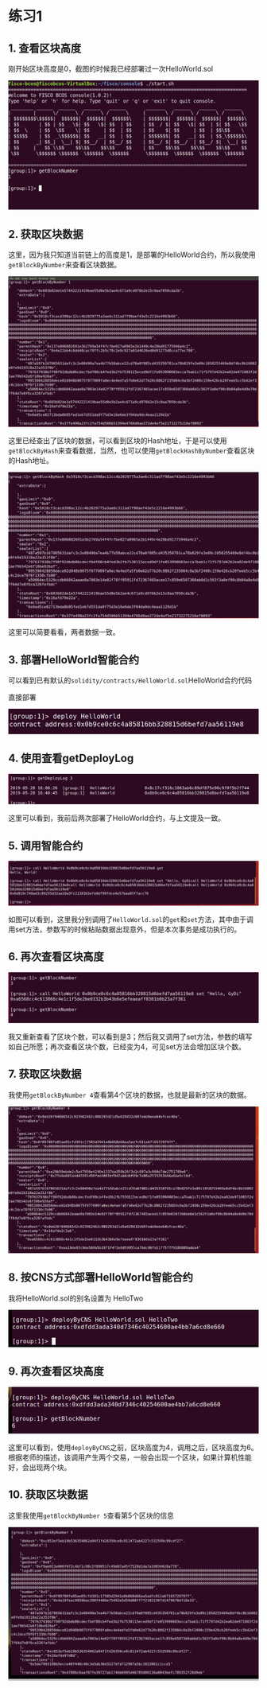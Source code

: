 # 练习1



## 1. 查看区块高度

刚开始区块高度是0，截图的时候我已经部署过一次HelloWorld.sol

![](.//assets//Snipaste_2019-05-28_16-28-58.png)



## 2. 获取区块数据

这里，因为我只知道当前链上的高度是1，是部署的HelloWorld合约，所以我使用`getBlockByNumber`来查看区块数据。

![](.//assets//Snipaste_2019-05-28_16-33-49.png)



这里已经查出了区块的数据，可以看到区块的Hash地址，于是可以使用`getBlockByHash`来查看数据，当然，也可以使用`getBlockHashByNumber`查看区块的Hash地址。

![](.//assets//Snipaste_2019-05-28_16-39-04.png)

这里可以简要看看，两者数据一致。



## 3. 部署HelloWorld智能合约

可以看到已有默认的`solidity/contracts/HelloWorld.sol`HelloWorld合约代码

直接部署

![](.//assets//Snipaste_2019-05-28_16-40-53.png)



## 4. 使用查看getDeployLog

![](.//assets//Snipaste_2019-05-28_16-44-28.png)

这里可以看到，我前后两次部署了HelloWorld合约，与上文提及一致。



## 5. 调用智能合约

![](.//assets//Snipaste_2019-05-28_16-48-03.png)

如图可以看到，这里我分别调用了`HelloWorld.sol`的`get`和`set`方法，其中由于调用set方法，参数写的时候粘贴数据出现意外，但是本次事务是成功执行的。



## 6. 再次查看区块高度

![](.//assets//Snipaste_2019-05-28_16-51-28.png)

我又重新查看了区块个数，可以看到是3；然后我又调用了set方法，参数的填写如自己所愿；再次查看区块个数，已经变为4，可见set方法会增加区块个数。



## 7. 获取区块数据

我使用`getBlockByNumber 4`查看第4个区块的数据，也就是最新的区块的数据。

![](.//assets//Snipaste_2019-05-28_16-56-36.png)



## 8. 按CNS方式部署HelloWorld智能合约

我将HelloWorld.sol的别名设置为 HelloTwo

![](.//assets//Snipaste_2019-05-28_16-58-33.png)



## 9. 再次查看区块高度

![](.//assets//Snipaste_2019-05-28_17-01-57.png)

这里可以看到，使用`deployByCNS`之前，区块高度为4，调用之后，区块高度为6。根据老师的描述，该调用产生两个交易，一般会出现一个区块，如果计算机性能好，会出现两个块。



## 10. 获取区块数据

这里我使用`getBlockByNumber 5`查看第5个区块的信息

![](.//assets//Snipaste_2019-05-28_17-04-34.png)



